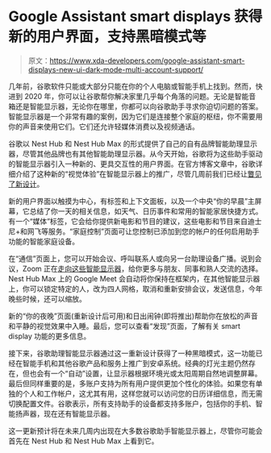 # Google Assistant smart displays 获得新的用户界面，支持黑暗模式等

> 原文：<https://www.xda-developers.com/google-assistant-smart-displays-new-ui-dark-mode-multi-account-support/>

几年前，谷歌软件只能或大部分只能在你的个人电脑或智能手机上找到。然而，快进到 2020 年，你可以让谷歌帮你解决家里几乎每个角落的问题。无论是智能音箱还是智能显示器，无论你在哪里，你都可以向谷歌助手寻求你迫切问题的答案。智能显示器是一个非常有趣的案例，因为它们是连接整个家庭的枢纽，你不需要用你的声音来使用它们。它们还允许轻媒体消费以及视频通话。

谷歌以 Nest Hub 和 Nest Hub Max 的形式提供了自己的自有品牌智能助理显示器，尽管其他品牌也有其他智能助理显示器。从今天开始，谷歌将为这些助手驱动的智能显示器引入一种新的、更具交互性的用户界面。在官方博客文章中，谷歌详细介绍了这种新的“视觉体验”在智能显示器上的推广，尽管几周前我们已经让[瞥见了新设计](https://www.xda-developers.com/google-is-testing-a-new-ui-on-the-nest-hub-max-with-tabs-contextual-panels-and-a-dark-mode/)。

新的用户界面以触摸为中心，有标签和上下文面板，以及一个中央“你的早晨”主屏幕，它总结了你一天的相关信息，如天气、日历事件和常用的智能家居快捷方式。有一个“媒体”标签，它会给你提供新电影和节目的建议，这些电影和节目来自迪士尼+和网飞等服务。“家庭控制”页面可让您控制已添加到您的帐户的任何启用助手功能的智能家庭设备。

在“通信”页面上，您可以开始会议、呼叫联系人或向另一台助理设备广播。说到会议，Zoom 正在[走向这些智能显示器](https://www.xda-developers.com/zoom-google-nest-facebook-portal-amazon-echo-show-smart-displays/)，给你更多与朋友、同事和熟人交流的选择。Nest Hub Max 上的 Google Meet 会自动将你保持在框架内，在其他智能显示器上，你可以锁定特定的人，改为四人网格，取消和重新安排会议，发送信息，今年晚些时候，还可以缩放。

新的“你的夜晚”页面(重新设计后可用)和日出闹钟(即将推出)帮助你在放松的声音和平静的视觉效果中入睡。最后，您可以查看“发现”页面，了解有关 smart display 功能的更多信息。

接下来，谷歌助理智能显示器通过这一重新设计获得了一种黑暗模式，这一功能已经在智能手机和其他谷歌产品和服务上推广到安卓系统。经典的灯光主题仍然存在，但也会有一个“自动”设置，让显示器根据环境光或太阳周期自然地调整屏幕。最后但同样重要的是，多账户支持为所有用户提供更加个性化的体验。如果您有单独的个人和工作帐户，这尤其有用，这样您就可以访问您的日历详细信息，而无需切换配置文件。谷歌表示，所有支持助手的设备都支持多账户，包括你的手机、智能扬声器，现在还有智能显示器。

这一更新预计将在未来几周内出现在大多数谷歌助手智能显示器上，尽管你可能会首先在 Nest Hub 和 Nest Hub Max 上看到它。